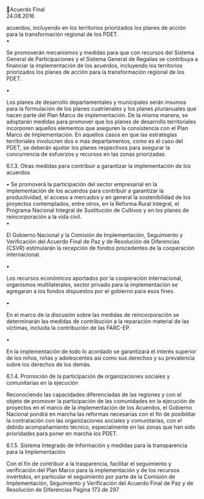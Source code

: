 Acuerdo Final  
24.08.2016  

acuerdos,  incluyendo  en  los  territorios  priorizados  los  planes  de  acción  para  la  transformación 
regional de los PDET.  
•

Se promoverán mecanismos y medidas para que con recursos del  Sistema General de Participaciones 
y  el  Sistema  General  de  Regalías  se  contribuya  a  financiar  la  implementación  de  los  acuerdos, 
incluyendo los territorios priorizados los planes de acción para la transformación regional de los PDET.  

•

Los  planes  de  desarrollo  departamentales  y  municipales  serán  insumos  para  la  formulación  de  los 
planes cuatrienales y los planes plurianuales que hacen parte del Plan Marco de implementación. De 
la  misma  manera,  se  adoptarán  medidas  para  promover  que  los  planes  de  desarrollo  territoriales 
incorporen aquellos elementos que aseguren la consistencia con el Plan Marco de Implementación. 
En aquellos casos en que las estrategias territoriales involucren dos o más departamentos, como es 
el caso del PDET, se deberán ajustar los planes respectivos para asegurar la concurrencia de esfuerzos 
y recursos en las zonas priorizadas. 

6.1.3. Otras medidas para contribuir a garantizar la implementación de los acuerdos 
 
• Se  promoverá  la  participación  del  sector  empresarial  en  la  implementación  de  los  acuerdos  para 
contribuir a garantizar la productividad, el acceso a  mercados y en general la sostenibilidad de los 
proyectos contemplados, entre otros, en la Reforma Rural Integral, el Programa Nacional Integral de 
Sustitución de Cultivos y en los planes de reincorporación  a la vida civil.  
•

El Gobierno Nacional y la Comisión de Implementación, Seguimiento y Verificación del Acuerdo Final 
de Paz y de Resolución de Diferencias (CSVR) estimularán la recepción de fondos procedentes de la 
cooperación internacional. 

•

Los  recursos  económicos  aportados  por  la  cooperación  internacional,  organismos  multilaterales, 
sector privado para la implementación se agregaran a los fondos dispuestos por el gobierno para esos 
fines. 

•

En el marco de la discusión sobre las medidas de reincorporación se determinarán las medidas de 
contribución a la reparación material de las víctimas, incluida la contribución de las FARC-EP. 

•

En  la  implementación  de  todo  lo  acordado  se  garantizará  el  interés  superior  de  los  niños,  niñas  y 
adolescentes así como sus derechos y su prevalencia sobre los derechos de los demás. 

 
6.1.4. Promoción de la participación de organizaciones sociales y comunitarias en la ejecución  
 
Reconociendo las capacidades diferenciadas de las regiones y con el objeto de promover la participación 
de las comunidades en la ejecución de proyectos en el marco de la implementación de los Acuerdos, el 
Gobierno Nacional pondrá en marcha  las reformas necesarias con el fin de posibilitar la contratación con 
las organizaciones sociales y comunitarias, con el debido acompañamiento técnico,  especialmente en las 
zonas que han sido prioridades para poner en marcha los PDET. 
 
6.1.5. Sistema Integrado de Información y medidas para la transparencia para la Implementación 
 
Con  el  fin  de  contribuir  a  la  trasparencia,  facilitar  el  seguimiento  y  verificación  del  Plan  Marco  para  la 
implementación y de los recursos invertidos, en particular el seguimiento por parte de la  Comisión de 
Implementación,  Seguimiento  y  Verificación  del  Acuerdo  Final  de  Paz  y  de  Resolución  de  Diferencias 
Página 173 de 297 
 

